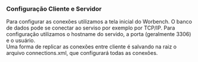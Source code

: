 ### Configuração Cliente e Servidor

Para configurar as conexões utilizamos a tela inicial do Worbench. O banco de dados pode se conectar ao serviso por exemplo por TCP/IP. Para configuração utilizamos o hostname do servido, a porta (geralmente 3306) e o usuário.<br>
Uma forma de replicar as conexões entre cliente é salvando na raiz o arquivo connections.xml, que configurará todas as conexões.